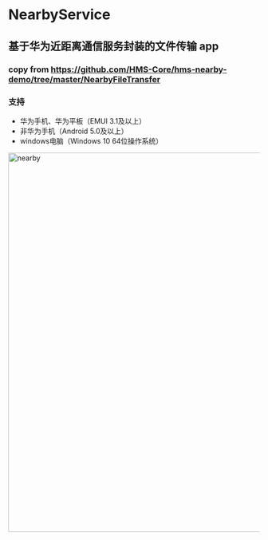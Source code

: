 # NearbyService

## 基于华为近距离通信服务封装的文件传输 app

### copy from https://github.com/HMS-Core/hms-nearby-demo/tree/master/NearbyFileTransfer

### 支持
- 华为手机、华为平板（EMUI 3.1及以上）
- 非华为手机（Android 5.0及以上）
- windows电脑（Windows 10 64位操作系统）


<img width="761" alt="nearby" src="https://user-images.githubusercontent.com/5754293/114307893-55703400-9b14-11eb-9502-f31c421de521.png">
